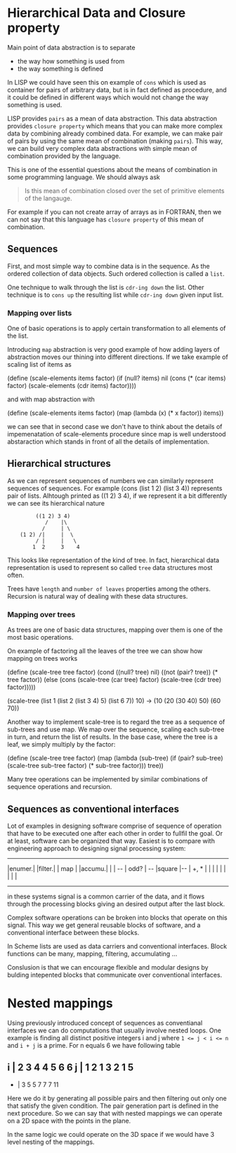 # Hierarchical Data and Closure property

Main point of data abstraction is to separate
* the way how something is used from
* the way something is defined

In LISP we could have seen this on example of `cons` which is used as
container for pairs of arbitrary data, but is in fact defined as
procedure, and it could be defined in different ways which would not
change the way something is used.

LISP provides `pairs` as a mean of data abstraction. This data
abstraction provides `closure property` which means that you can make
more complex data by combining already combined data. For example, we
can make pair of pairs by using the same mean of combination (making `pairs`).
This way, we can build very complex data abstractions with simple mean
of combination provided by the language.

This is one of the essential questions about the means of combination in
some programming language. We should always ask

> Is this mean of combination closed over the set of primitive elements
of the langauge.

For example if you can not create array of arrays as in FORTRAN, then we
can not say that this language has `closure property` of this mean of
combination.

## Sequences

First, and most simple way to combine data is in the sequence. As the
ordered collection of data objects. Such ordered collection is called a
`list`.

One technique to walk through the list is `cdr-ing down` the list.
Other technique is to `cons up` the resulting list while `cdr-ing down`
given input list.

### Mapping over lists

One of basic operations is to apply certain transformation to all
elements of the list.

Introducing `map` abstraction is very good example of how adding layers
of abstraction moves our thining into different directions. If we take
example of scaling list of items as 

  (define (scale-elements items factor)
    (if (null? items)
      nil
      (cons (* (car items) factor) (scale-elements (cdr items) factor))))

and with map abstraction with

  (define (scale-elements items factor)
    (map (lambda (x) (* x factor))
         items))

we can see that in second case we don't have to think about the details
of impemenatation of scale-elements procedure since map is well
understood abstaraction which stands in front of all the details of
implementation.

## Hierarchical structures

As we can represent sequences of numbers we can similarly represent
sequences of sequences. For example (cons (list 1 2) (list 3 4))
represents pair of lists. Alhtough printed as ((1 2) 3 4), if we
represent it a bit differently we can see its hierarchical nature

             ((1 2) 3 4)
                /    |\
               /     | \
        (1 2) /|     |  \
             / |     |   \
            1  2     3    4

This looks like representation of the kind of tree. In fact,
hierarchical data representation is used to represent so called `tree`
data structures most often.

Trees have `length` and `number of leaves` properties among the others.
Recursion is natural way of dealing with these data structures.

### Mapping over trees

As trees are one of basic data structures, mapping over them is one of
the most basic operations.

On example of factoring all the leaves of the tree we can show how
mapping on trees works

(define (scale-tree tree factor)
  (cond ((null? tree) nil)
        ((not (pair? tree)) (* tree factor))
        (else (cons (scale-tree (car tree) factor)
                    (scale-tree (cdr tree) factor)))))

(scale-tree 
  (list 1 (list 2 (list 3 4) 5) (list 6 7)) 
  10) -> (10 (20 (30 40) 50) (60 70))

Another way to implement scale-tree is to regard the tree as a sequence of
sub-trees and use map. We map over the sequence, scaling each sub-tree in turn,
and return the list of results. In the base case, where the tree is a leaf, we
simply multiply by the factor:

(define (scale-tree tree factor)
  (map (lambda (sub-tree)
         (if (pair? sub-tree)
             (scale-tree sub-tree factor)
             (* sub-tree factor)))
       tree))

Many tree operations can be implemented by similar combinations of sequence operations and recursion.

## Sequences as conventional interfaces

Lot of examples in designing software comprise of sequence of operation
that have to be executed one after each other in order to fullfil the
goal. Or at least, software can be organized that way. Easiest is to
compare with engineering approach to designing signal processing system:

  --------     --------     --------    --------
  |enumer.|    |filter.|    |  map  |   |accumu.|
  |       | -- | odd?  | -- |square |-- | +, *  |
  |       |    |       |    |       |   |       |
  --------     --------     --------    --------

in these systems signal is a common carrier of the data, and it flows
through the processing blocks giving an desired output after the last
block.

Complex software operations can be broken into blocks that operate on
this signal. This way we get general reusable blocks of software, and a
conventional interface between these blocks.

In Scheme lists are used as data carriers and conventional interfaces.
Block functions can be many, mapping, filtering, accumulating ...

Conslusion is that we can encourage flexible and modular designs by
bulding intepented blocks that communicate over conventional
interfaces.

# Nested mappings

Using previously introduced concept of sequences as conventianal
interfaces we can do computations that usually involve nested loops. One
example is finding all distinct positive integers i and j where 
`1 <= j < i <= n` and `i + j` is a prime. For n equals 6 we have following
table

  i | 2 3 4 4 5 6 6
  j | 1 2 1 3 2 1 5
  -----------------
  + | 3 5 5 7 7 7 11

Here we do it by generating all possible pairs and then filtering out
only one that satisfy the given condition. The pair generation part is
defined in the next procedure. So we can say that with nested mappings
we can operate on a 2D space with the points in the plane.

In the same logic we could operate on the 3D space if we would have 3
level nesting of the mappings.
